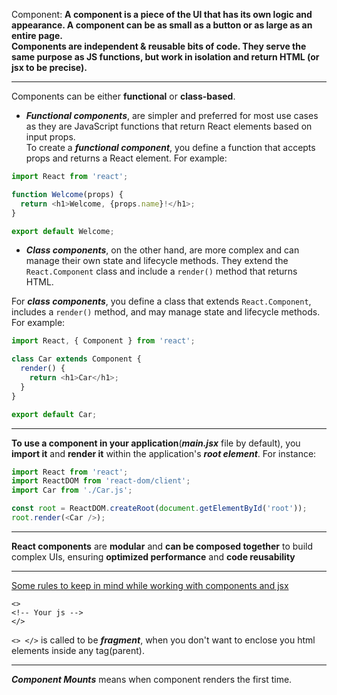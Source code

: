 Component: **A component is a piece of the UI that has its own logic and appearance. A component can be as small as a button or as large as an entire page.<br>Components are independent & reusable bits of code. They serve the same purpose as JS functions, but work in isolation and return HTML (or jsx to be precise).**

----

Components can be either **functional** or **class-based**.

- ***Functional components***, are simpler and preferred for most use cases as they are JavaScript functions that return React elements based on input props.\
To create a ***functional component***, you define a function that accepts props and returns a React element. For example:
```js
import React from 'react';

function Welcome(props) {
  return <h1>Welcome, {props.name}!</h1>;
}

export default Welcome;
```

- ***Class components***, on the other hand, are more complex and can manage their own state and lifecycle methods. They extend the `React.Component` class and include a `render()` method that returns HTML.

For ***class components***, you define a class that extends `React.Component`, includes a `render()` method, and may manage state and lifecycle methods. For example:
```js
import React, { Component } from 'react';

class Car extends Component {
  render() {
    return <h1>Car</h1>;
  }
}

export default Car;
```

----
**To use a component in your application**(***main.jsx*** file by default), you **import it** and **render it** within the application's ***root element***. For instance:

```js
import React from 'react';
import ReactDOM from 'react-dom/client';
import Car from './Car.js';

const root = ReactDOM.createRoot(document.getElementById('root'));
root.render(<Car />);
```

---

**React components** are **modular** and **can be composed together** to build complex UIs, ensuring **optimized performance** and **code reusability**

----

[Some rules to keep in mind while working with components and jsx](https://youtu.be/M9O5AjEFzKw?si=hG_kuGZcmdKV6RAn&t=2027)

```
<>
<!-- Your js -->
</>
```
```<> </>``` is called to be ***fragment***, when you don't want to enclose you html elements inside any tag(parent).


----

***Component Mounts*** means when component renders the first time.